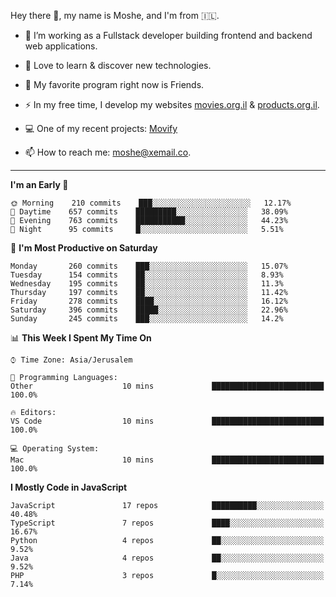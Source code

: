 Hey there 👋, my name is Moshe, and I'm from 🇮🇱.

- :telescope: I’m working as a Fullstack developer building frontend and backend web applications.

- :seedling: Love to learn & discover new technologies.

- 🍿 My favorite program right now is Friends.

- :zap: In my free time, I develop my websites [movies.org.il](https://movies.org.il) & [products.org.il](https://products.org.il).

- 💻 One of my recent projects: [Movify](https://github.com/jewishmoses/movify)

- :mailbox: How to reach me: moshe@xemail.co.

<hr/>

<!--START_SECTION:waka-->
**I'm an Early 🐤** 

```text
🌞 Morning    210 commits    ███░░░░░░░░░░░░░░░░░░░░░░   12.17% 
🌆 Daytime    657 commits    █████████░░░░░░░░░░░░░░░░   38.09% 
🌃 Evening    763 commits    ███████████░░░░░░░░░░░░░░   44.23% 
🌙 Night      95 commits     █░░░░░░░░░░░░░░░░░░░░░░░░   5.51%

```
📅 **I'm Most Productive on Saturday** 

```text
Monday       260 commits    ███░░░░░░░░░░░░░░░░░░░░░░   15.07% 
Tuesday      154 commits    ██░░░░░░░░░░░░░░░░░░░░░░░   8.93% 
Wednesday    195 commits    ██░░░░░░░░░░░░░░░░░░░░░░░   11.3% 
Thursday     197 commits    ██░░░░░░░░░░░░░░░░░░░░░░░   11.42% 
Friday       278 commits    ████░░░░░░░░░░░░░░░░░░░░░   16.12% 
Saturday     396 commits    █████░░░░░░░░░░░░░░░░░░░░   22.96% 
Sunday       245 commits    ███░░░░░░░░░░░░░░░░░░░░░░   14.2%

```


📊 **This Week I Spent My Time On** 

```text
⌚︎ Time Zone: Asia/Jerusalem

💬 Programming Languages: 
Other                    10 mins             █████████████████████████   100.0%

🔥 Editors: 
VS Code                  10 mins             █████████████████████████   100.0%

💻 Operating System: 
Mac                      10 mins             █████████████████████████   100.0%

```

**I Mostly Code in JavaScript** 

```text
JavaScript               17 repos            ██████████░░░░░░░░░░░░░░░   40.48% 
TypeScript               7 repos             ████░░░░░░░░░░░░░░░░░░░░░   16.67% 
Python                   4 repos             ██░░░░░░░░░░░░░░░░░░░░░░░   9.52% 
Java                     4 repos             ██░░░░░░░░░░░░░░░░░░░░░░░   9.52% 
PHP                      3 repos             █░░░░░░░░░░░░░░░░░░░░░░░░   7.14%

```



<!--END_SECTION:waka-->
